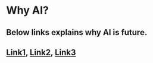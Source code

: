 # Why AI?

## Below links explains why AI is future.

## [Link1](https://builtin.com/artificial-intelligence/artificial-intelligence-future), [Link2](https://www.forbes.com/sites/ashleystahl/2021/03/10/how-ai-will-impact-the-future-of-work-and-life/?sh=2fb1a8d079a3), [Link3](https://www.youtube.com/watch?v=Kktn6BPg1sI&ab_channel=ScienceTimeScienceTime)
